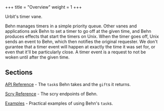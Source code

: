 +++
title = "Overview"
weight = 1
+++

Urbit's timer vane.

Behn manages timers in a simple priority queue. Other vanes and applications ask Behn to set a timer to go off at the given time, and Behn produces effects that start the timers on Unix. When the timer goes off, Unix sends an event to Behn, which then notifies the original requester. We don't gurantee that a timer event will happen at exactly the time it was set for, or even that it'll be particularly close. A timer event is a request to not be woken until after the given time.

## Sections

[API Reference](/system/kernel/behn/reference/tasks) - The `task`s Behn takes and the `gift`s it returns.

[Scry Reference](/system/kernel/behn/reference/scry) - The scry endpoints of Behn.

[Examples](/system/kernel/behn/examples/examples) - Practical examples of using Behn's `task`s.
